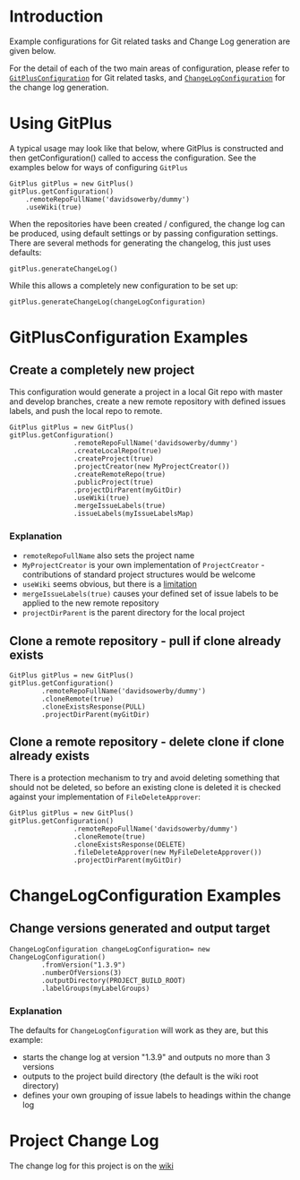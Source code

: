 # Introduction

Example configurations for Git related tasks and Change Log generation are given below.  

For the detail of each of the two main areas of configuration, please refer to [`GitPlusConfiguration`](gitplus-configuration.md) for Git related tasks, and [`ChangeLogConfiguration`](change-log-configuration.md) for the change log generation.

# Using GitPlus

A typical usage may look like that below, where GitPlus is constructed and then getConfiguration() called to access the configuration.  See the examples below for ways of configuring `GitPlus`

```
GitPlus gitPlus = new GitPlus()
gitPlus.getConfiguration()
    .remoteRepoFullName('davidsowerby/dummy')
    .useWiki(true)
```
When the repositories have been created / configured, the change log can be produced, using default settings or by passing configuration settings.  There are several methods for generating the changelog, this just uses defaults:


```
gitPlus.generateChangeLog()
```

While this allows a completely new configuration to be set up:

```
gitPlus.generateChangeLog(changeLogConfiguration)
```



# GitPlusConfiguration Examples

## Create a completely new project

This configuration would generate a project in a local Git repo with master and develop branches, create a new remote repository with defined issues labels, and push the local repo to remote.

```
GitPlus gitPlus = new GitPlus()
gitPlus.getConfiguration()
                .remoteRepoFullName('davidsowerby/dummy')
                .createLocalRepo(true)
                .createProject(true)
                .projectCreator(new MyProjectCreator())
                .createRemoteRepo(true)
                .publicProject(true)
                .projectDirParent(myGitDir)
                .useWiki(true)
                .mergeIssueLabels(true)
                .issueLabels(myIssueLabelsMap)

```

### Explanation

- `remoteRepoFullName` also sets the project name
- `MyProjectCreator` is your own implementation of `ProjectCreator` - contributions of standard project structures would be welcome
- `useWiki` seems obvious, but there is a [limitation](https://github.com/davidsowerby/gitplus#limitations)
- `mergeIssueLabels(true)` causes your defined set of issue labels to be applied to the new remote repository
- `projectDirParent` is the parent directory for the local project

## Clone a remote repository - pull if clone already exists

```
GitPlus gitPlus = new GitPlus()
gitPlus.getConfiguration()
        .remoteRepoFullName('davidsowerby/dummy')
        .cloneRemote(true)
        .cloneExistsResponse(PULL)
        .projectDirParent(myGitDir)
```

## Clone a remote repository - delete clone if clone already exists

There is a protection mechanism to try and avoid deleting something that should not be deleted, so before an existing clone is deleted it is checked against your implementation of `FileDeleteApprover`:

```
GitPlus gitPlus = new GitPlus()
gitPlus.getConfiguration()
                .remoteRepoFullName('davidsowerby/dummy')
                .cloneRemote(true)
                .cloneExistsResponse(DELETE)
                .fileDeleteApprover(new MyFileDeleteApprover())
                .projectDirParent(myGitDir)

```

# ChangeLogConfiguration Examples

## Change versions generated and output target
```
ChangeLogConfiguration changeLogConfiguration= new ChangeLogConfiguration()
        .fromVersion("1.3.9")
        .numberOfVersions(3)
        .outputDirectory(PROJECT_BUILD_ROOT)
        .labelGroups(myLabelGroups)

```
### Explanation

The defaults for `ChangeLogConfiguration` will work as they are, but this example:

- starts the change log at version "1.3.9" and outputs no more than 3 versions
- outputs to the project build directory (the default is the wiki root directory)
- defines your own grouping of issue labels to headings within the change log


# Project Change Log
 
The change log for this project is on the [wiki](https://github.com/davidsowerby/gitplus/wiki/changelog)